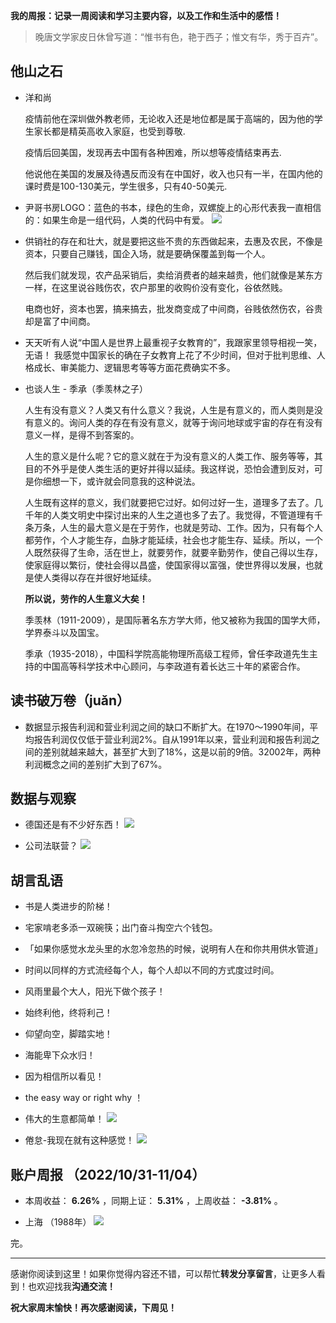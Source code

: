 **我的周报：记录一周阅读和学习主要内容，以及工作和生活中的感悟！**

> 晚唐文学家皮日休曾写道：“惟书有色，艳于西子；惟文有华，秀于百卉”。


## 他山之石

- 洋和尚

  疫情前他在深圳做外教老师，无论收入还是地位都是属于高端的，因为他的学生家长都是精英高收入家庭，也受到尊敬.

  疫情后回美国，发现再去中国有各种困难，所以想等疫情结束再去. 

  他说他在美国的发展及待遇反而没有在中国好，收入也只有一半，在国内他的课时费是100-130美元，学生很多，只有40-50美元.
  
- 尹哥书房LOGO：蓝色的书本，绿色的生命，双螺旋上的心形代表我一直相信的：如果生命是一组代码，人类的代码中有爱。
![](https://raw.githubusercontent.com/janrone/Heekly/main/2022/img/e4001a7d-c207-43b8-866c-538a84576a2d.png)

- 供销社的存在和壮大，就是要把这些不贵的东西做起来，去惠及农民，不像是资本，只要自己赚钱，国企入场，就是要确保覆盖到每一个人。

  然后我们就发现，农产品采销后，卖给消费者的越来越贵，他们就像是某东方一样，在这里说谷贱伤农，农户那里的收购价没有变化，谷依然贱。

  电商也好，资本也罢，搞来搞去，批发商变成了中间商，谷贱依然伤农，谷贵却是富了中间商。
  
- 天天听有人说“中国人是世界上最重视子女教育的”，我跟家里领导相视一笑，无语！
  我感觉中国家长的确在子女教育上花了不少时间，但对于批判思维、人格成长、审美能力、逻辑思考等等方面花费确实不多。

- 也谈人生 - 季承（季羡林之子）

  人生有没有意义？人类又有什么意义？我说，人生是有意义的，而人类则是没有意义的。询问人类的存在有没有意义，就等于询问地球或宇宙的存在有没有意义一样，是得不到答案的。
  
  人生的意义是什么呢？它的意义就在于为没有意义的人类工作、服务等等，其目的不外乎是使人类生活的更好并得以延续。我这样说，恐怕会遭到反对，可是你细想一下，或许就会同意我的这种说法。

  人生既有这样的意义，我们就要把它过好。如何过好一生，道理多了去了。几千年的人类文明史中探讨出来的人生之道也多了去了。我觉得，不管道理有千条万条，人生的最大意义是在于劳作，也就是劳动、工作。因为，只有每个人都劳作，个人才能生存，血脉才能延续，社会也才能生存、延续。所以，一个人既然获得了生命，活在世上，就要劳作，就要辛勤劳作，使自己得以生存，使家庭得以繁衍，使社会得以昌盛，使国家得以富强，使世界得以发展，也就是使人类得以存在并很好地延续。

  **所以说，劳作的人生意义大矣！**

  季羡林（1911-2009），是国际著名东方学大师，他又被称为我国的国学大师，学界泰斗以及国宝。
  
  季承（1935-2018），中国科学院高能物理所高级工程师，曾任李政道先生主持的中国高等科学技术中心顾问，与李政道有着长达三十年的紧密合作。
  

## 读书破万卷（juǎn）

- 数据显示报告利润和营业利润之间的缺口不断扩大。在1970～1990年间，平均报告利润仅仅低于营业利润2%。自从1991年以来，营业利润和报告利润之间的差别就越来越大，甚至扩大到了18%，这是以前的9倍。32002年，两种利润概念之间的差别扩大到了67%。

## 数据与观察

- 德国还是有不少好东西！
![](https://raw.githubusercontent.com/janrone/Heekly/main/2022/img/37aa33b6-1fa8-45c6-afc1-ddce5df332cc.png)

- 公司法联营？
![](https://raw.githubusercontent.com/janrone/Heekly/main/2022/img/e02af5d7-97c5-4fc8-8afd-08a8e469eca9.png)


## 胡言乱语

- 书是人类进步的阶梯！

- 宅家啃老多添一双碗筷；出门奋斗掏空六个钱包。

- 「如果你感觉水龙头里的水忽冷忽热的时候，说明有人在和你共用供水管道」

- 时间以同样的方式流经每个人，每个人却以不同的方式度过时间。

- 风雨里最个大人，阳光下做个孩子！

- 始终利他，终将利己！

- 仰望向空，脚踏实地！

- 海能卑下众水归！

- 因为相信所以看见！

- the easy way or right why ！

- 伟大的生意都简单！
![](https://raw.githubusercontent.com/janrone/Heekly/main/2022/img/c5376084-500b-42e9-b153-4f51b3bf0e5b.png)

- 倦怠-我现在就有这种感觉！
![](https://raw.githubusercontent.com/janrone/Heekly/main/2022/img/c3df6be3-ab6a-4c05-ab8f-2acfb92d5f41.png)


## 账户周报 （2022/10/31-11/04）

- 本周收益： **6.26%** ，同期上证：  **5.31%** ，上周收益： **-3.81%** 。

- 上海 （1988年）
![](https://raw.githubusercontent.com/janrone/Heekly/main/2022/img/f94f1024-f6e3-4542-8927-54b8c3081db9.png)
  

完。

---

感谢你阅读到这里！如果你觉得内容还不错，可以帮忙**转发分享留言**，让更多人看到！也欢迎找我**沟通交流！**

**祝大家周末愉快！再次感谢阅读，下周见！**